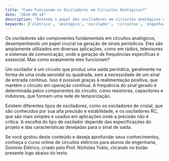 ```yaml
---
title: "Como Funcionam os Osciladores em Circuitos Analógicos?"
date: "2024-09-14"
description: "Entenda o papel dos osciladores em circuitos analógicos e sua importância em sistemas elétricos."
keywords: ['elétrico', 'analógico', 'oscilador', 'circuitos', 'engenharia']
---
```


Os osciladores são componentes fundamentais em circuitos analógicos, desempenhando um papel crucial na geração de sinais periódicos. Eles são amplamente utilizados em diversas aplicações, como em rádios, televisores e sistemas de comunicação, onde a geração de frequências específicas é essencial. Mas como exatamente eles funcionam?

Um oscilador é um circuito que produz uma saída periódica, geralmente na forma de uma onda senoidal ou quadrada, sem a necessidade de um sinal de entrada contínuo. Isso é possível graças à realimentação positiva, que mantém o circuito em operação contínua. A frequência do sinal gerado é determinada pelos componentes do circuito, como resistores, capacitores e indutores, que formam uma rede de temporização.

Existem diferentes tipos de osciladores, como os osciladores de cristal, que são conhecidos por sua alta precisão e estabilidade, e os osciladores RC, que são mais simples e usados em aplicações onde a precisão não é crítica. A escolha do tipo de oscilador depende das especificações do projeto e das características desejadas para o sinal de saída.

Se você gostou deste conteúdo e deseja aprofundar seus conhecimentos, conheça o curso online de circuitos elétricos para alunos de engenharia, Domínio Elétrico, criado pelo Prof. Nicholas Yukio, clicando no botão presente logo abaixo do texto.